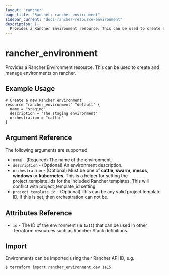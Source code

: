 ```yaml
---
layout: "rancher"
page_title: "Rancher: rancher_environment"
sidebar_current: "docs-rancher-resource-environment"
description: |-
  Provides a Rancher Environment resource. This can be used to create and manage environments on rancher.
---
```


# rancher\_environment

Provides a Rancher Environment resource. This can be used to create and manage environments on rancher.

## Example Usage

```hcl
# Create a new Rancher environment
resource "rancher_environment" "default" {
  name = "staging"
  description = "The staging environment"
  orchestration = "cattle"
}
```

## Argument Reference

The following arguments are supported:

* `name` - (Required) The name of the environment.
* `description` - (Optional) An environment description.
* `orchestration` - (Optional) Must be one of **cattle**, **swarm**, **mesos**, **windows** or **kubernetes**. This is a helper for setting the project_template_ids for the included Rancher templates. This will conflict with project_template_id setting.
* `project_template_id` - (Optional) This can be any valid project template ID. If this is set, then orchestration can not be. 

## Attributes Reference

* `id` - The ID of the environment (ie `1a11`) that can be used in other Terraform resources such as Rancher Stack definitions.

## Import

Environments can be imported using their Rancher API ID, e.g.

```
$ terraform import rancher_environment.dev 1a15
```
